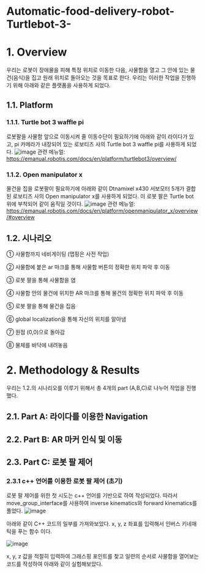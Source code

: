 # Automatic-food-delivery-robot-Turtlebot-3-

# 1. Overview

우리는 로봇이 장애물을 피해 특정 위치로 이동한 다음, 사물함을 열고 그 안에 있는 물건(음식)을 집고 원래 위치로 돌아오는 것을 목표로 한다.
우리는 이러한 작업을 진행하기 위해 아래와 같은 플랫폼을 사용하게 되었다.

## 1.1. Platform

### 1.1.1. Turtle bot 3 waffle pi

로봇팔을 사물함 앞으로 이동시켜 줄 이동수단이 필요하기에 아래와 같이 라이다가 있고, pi 카메라가 내장되어 있는 로보티즈 사의 Turtle bot 3 waffle pi를 사용하게 되었다.
![image](https://user-images.githubusercontent.com/81222069/122668657-15a08980-d1f4-11eb-83a3-2916409de6e6.png)
관련 메뉴얼: https://emanual.robotis.com/docs/en/platform/turtlebot3/overview/

### 1.1.2. Open manipulator x

물건을 집을 로봇팔이 필요하기에 아래와 같이 Dtnamixel x430 서보모터 5개가 결합된 로보티즈 사의 Open manipulator x를 사용하게 되었다. 이 로봇 팔은 Turtle bot 위에 부착되어 같이 움직일 것이다.
![image](https://user-images.githubusercontent.com/81222069/122668829-fe15d080-d1f4-11eb-8f96-39a02a23b992.png)
관련 메뉴얼: https://emanual.robotis.com/docs/en/platform/openmanipulator_x/overview/#overview

## 1.2. 시나리오

①  사물함까지 네비게이팅 (맵핑은 사전 작업)

②  사물함에 붙은 ar 마크를 통해 사물함 버튼의 정확한 위치 파악 후 이동

③  로봇 팔을 통해 사물함을 염

④  사물함 안의 물건에 위치한 AR 마크를 통해 물건의 정확한 위치 파악 후 이동

⑤  로봇 팔을 통해 물건을 집음

⑥  global localization을 통해 자신의 위치를 알아냄

⑦  원점 (0,0)으로 돌아감

⑧  물체를 바닥에 내려놓음

# 2. Methodology & Results

우리는 1.2.의 시나리오를 이루기 위해서 총 4개의 part (A,B,C)로 나누어 작업을 진행했다.

## 2.1. Part A: 라이다를 이용한 Navigation

## 2.2. Part B: AR 마커 인식 및 이동

## 2.3. Part C: 로봇 팔 제어

### 2.3.1 c++ 언어를 이용한 로봇 팔 제어 (초기)

로봇 팔 제어를 위한 첫 시도는 c++ 언어를 기반으로 하여 작성되었다. 따라서 move_group_interface를 사용하여 inverse kinematics와 forward kinematics를 풀었다.
![image](https://user-images.githubusercontent.com/81222069/122669941-6fa44d80-d1fa-11eb-9841-aa25e5143fbd.png)

아래와 같이 C++ 코드의 일부를 가져와보았다. x, y, z 좌표를 입력해서 인버스 키네매틱을 푸는 함수 이다.

![image](https://user-images.githubusercontent.com/81222069/122670062-fd803880-d1fa-11eb-818d-00c43f2ff529.png)

 x, y, z 값을 적절히 입력하여 그래스핑 포인트를 찾고 일련의 순서로 사물함을 열어보는 코드를 작성하여 아래와 같이 실험해보았다.
 
 

 


